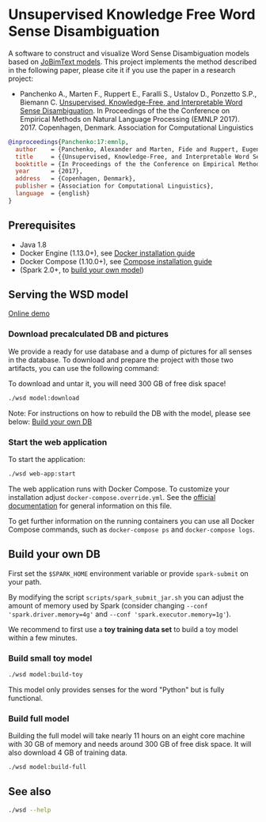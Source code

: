 # Unsupervised Knowledge Free Word Sense Disambiguation

A software to construct and visualize Word Sense Disambiguation models based on [JoBimText models](http://ltmaggie.informatik.uni-hamburg.de/jobimtext/). This project implements the method described in the following paper, please cite it if you use the paper in a research project:

* Panchenko A., Marten F., Ruppert E.,  Faralli S., Ustalov D., Ponzetto S.P., Biemann C. [Unsupervised, Knowledge-Free, and Interpretable Word Sense Disambiguation](https://arxiv.org/abs/1707.06878). In Proceedings of the the Conference on Empirical Methods on Natural Language Processing (EMNLP 2017). 2017. Copenhagen, Denmark. Association for Computational Linguistics

```bibtex
@inproceedings{Panchenko:17:emnlp,
  author    = {Panchenko, Alexander and Marten, Fide and Ruppert, Eugen and Faralli, Stefano  and Ustalov, Dmitry and Ponzetto, Simone Paolo and Biemann, Chris},
  title     = {{Unsupervised, Knowledge-Free, and Interpretable Word Sense Disambiguation}},
  booktitle = {In Proceedings of the the Conference on Empirical Methods on Natural Language Processing (EMNLP 2017)},
  year      = {2017},
  address   = {Copenhagen, Denmark},
  publisher = {Association for Computational Linguistics},
  language  = {english}
}
```

## Prerequisites

- Java 1.8
- Docker Engine (1.13.0+), see [Docker installation guide](https://docs.docker.com/engine/installation/)
- Docker Compose (1.10.0+), see [Compose installation guide](https://docs.docker.com/compose/install/)
- (Spark 2.0+, to [build your own model](#build-your-own-db))


## Serving the WSD model

[Online demo](http://ltbev.informatik.uni-hamburg.de/wsd)

### Download precalculated DB and pictures

We provide a ready for use database and a dump of pictures for all senses in the database.
To download and prepare the project with those two artifacts, you can use the following command:

To download and untar it, you will need 300 GB of free disk space!

```bash
./wsd model:download
```

Note: For instructions on how to rebuild the DB with the model, please see below: [Build your own DB](#build-your-own-db)

### Start the web application

To start the application:

```bash
./wsd web-app:start
```

The web application runs with Docker Compose. To customize your installation adjust `docker-compose.override.yml`. See the [official documentation](https://docs.docker.com/compose/compose-file/) for general information on this file.

To get further information on the running containers you can use all Docker Compose commands, such as `docker-compose ps` and `docker-compose logs`.

## Build your own DB

First set the `$SPARK_HOME` environment variable or provide `spark-submit` on your path.

By modifying the script `scripts/spark_submit_jar.sh` you can adjust the amount of memory used by Spark (consider changing `--conf 'spark.driver.memory=4g'` and `--conf 'spark.executor.memory=1g'`).

We recommend to first use a **toy training data set** to build a toy model within a few minutes.

### Build small toy model

```bash
./wsd model:build-toy
```

This model only provides senses for the word "Python" but is fully functional.

### Build full model

Building the full model will take nearly 11 hours on an eight core machine with 30 GB of memory and needs around 300 GB of free disk space. It will also download 4 GB of training data.

```bash
./wsd model:build-full
```

## See also

```bash
./wsd --help
```

